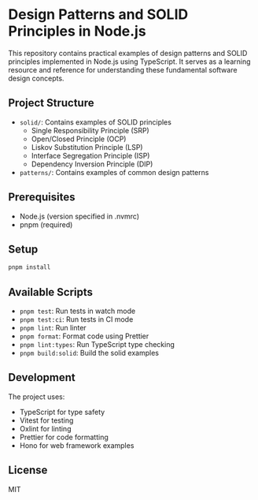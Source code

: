 # Design Patterns and SOLID Principles in Node.js

This repository contains practical examples of design patterns and SOLID principles implemented in Node.js using TypeScript. It serves as a learning resource and reference for understanding these fundamental software design concepts.

## Project Structure

- `solid/`: Contains examples of SOLID principles
  - Single Responsibility Principle (SRP)
  - Open/Closed Principle (OCP)
  - Liskov Substitution Principle (LSP)
  - Interface Segregation Principle (ISP)
  - Dependency Inversion Principle (DIP)
- `patterns/`: Contains examples of common design patterns

## Prerequisites

- Node.js (version specified in .nvmrc)
- pnpm (required)

## Setup

```bash
pnpm install
```

## Available Scripts

- `pnpm test`: Run tests in watch mode
- `pnpm test:ci`: Run tests in CI mode
- `pnpm lint`: Run linter
- `pnpm format`: Format code using Prettier
- `pnpm lint:types`: Run TypeScript type checking
- `pnpm build:solid`: Build the solid examples

## Development

The project uses:

- TypeScript for type safety
- Vitest for testing
- Oxlint for linting
- Prettier for code formatting
- Hono for web framework examples

## License

MIT
